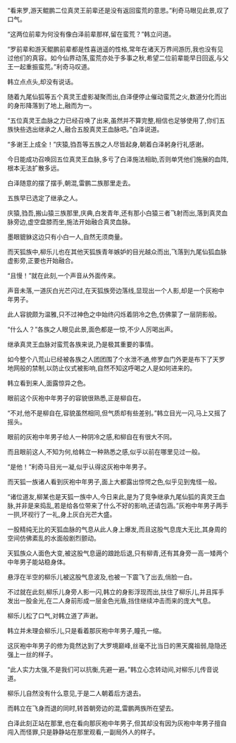 
“看来罗,游天鲲鹏二位真灵王前辈还是没有返回蛮荒的意思。”利奇马眼见此景,叹了口气。

“这两位前辈为何没有像白泽前辈那样,留在蛮荒？”韩立问道。

“罗前辈和游天鲲鹏前辈都是性喜逍遥的性格,常年在诸天万界间游历,我也没有见过他们的真容。如今仙界动荡,蛮荒亦处于多事之秋,希望二位前辈能早日回返,与父王一起重振蛮荒。”利奇马叹道。

韩立点点头,却没有说话。

随着九尾仙狐等五个真灵王虚影凝聚而出,白泽便停止催动蛮荒之火,数道分化而出的身形降落到了地上,融而为一。

“五位真灵王血脉之力已经召唤了出来,虽然并不算完整,相信也足够使用了,你们五族快些选出继承之人,融合五股真灵王血脉吧。”白泽说道。

“多谢王上成全！”庆猿,驺吾等五族之人尽皆起身,朝着白泽躬身行礼感谢。

今日能成功召唤回五位真灵王血脉,多亏了白泽施法相助,否则单凭他们施展的血阵,根本无法扩散多远。

白泽随意的摆了摆手,朝混,雷鹏二族那里走去。

五族早已选定了继承之人。

庆猿,驺吾,搬山猿三族那里,庆典,白发青年,还有那小白猿三者飞射而出,落到真灵血脉旁边,虚空盘膝而坐,施法开始融合真灵血脉。

墨眼貔貅这边只有小白一人,自然无须商量。

而天狐族中,柳乐儿也在其他天狐族青年嫉妒的目光越众而出,飞落到九尾仙狐血脉虚影旁,正要也开始融合。

“且慢！”就在此刻,一个声音从外面传来。

声音未落,一道灰白光芒闪过,在天狐族旁边落线,显现出一个人影,却是一个灰袍中年男子。

此人容貌颇为温雅,只不过神色之中始终闪烁着阴冷之色,仿佛蒙了一层阴影般。

“什么人？”各族之人眼见此景,面色都是一惊,不少人厉喝出声。

继承真灵王血脉对蛮荒各族来说,乃是极其重要的事情。

如今整个八荒山已经被各族之人团团围了个水泄不通,修罗血门外更是布下了天罗地网般的禁制,以防止仪式被影响,自然不知这呼喝之人是如何进来的。

韩立看到来人,面露惊异之色。

眼前这个灰袍中年男子的容貌很熟悉,正是柳自在。

“不对,他不是柳自在,容貌虽然相同,但气质却有些差别。”韩立目光一闪,马上又摇了摇头。

眼前的灰袍中年男子给人一种阴冷之感,和柳自在有很大不同。

而且眼前这人,不知为何,给韩立一种熟悉之感,似乎以前在哪里见过一般。

“是他！”利奇马目光一凝,似乎认得这灰袍中年男子。

而天狐一族诸人看到灰袍中年男子,面上大都露出惊愕之色,似乎见到鬼怪一般。

“诸位道友,柳某也是天狐一族中人,今日来此,是为了竞争继承九尾仙狐的真灵王血脉,并非是来捣乱,若是给各位带来了什么不好的影响,还请包涵。”灰袍中年男子两手一拱,环视行了一礼,身上灰白光芒大盛。

一股精纯无比的天狐血脉的气息从此人身上爆发,而且这股气息庞大无比,其身周的空间仿佛紊乱的水面般剧烈颤动。

天狐族众人面色大变,被这股气息逼的踉跄后退,只有柳青,还有其身旁一高一矮两个中年男子能站稳身体。

悬浮在半空的柳乐儿被这股气息波及,也被一下震飞了出去,俏脸一白。

不过就在此刻,柳乐儿身旁人影一闪,韩立的身影浮现而出,扶住了柳乐儿,并且挥手发出一股金光,在二人身前形成一层金色光盾,挡住继续冲击而来的庞大气息。

柳乐儿松了口气,对韩立道了声谢。

韩立并未理会柳乐儿,只是看着那灰袍中年男子,瞳孔一缩。

这灰袍中年男子的修为竟然达到了大罗境巅峰,丝毫不比当日的黑天魔祖弱,隐隐还强上一丝的样子。

“此人实力太强,不是我们可以抗衡,先避一避。”韩立心念转动间,对柳乐儿传音说道。

柳乐儿自然没有什么意见,于是二人朝着后方退去。

而韩立在飞身而退的同时,转首朝旁边的混,雷鹏两族所在望去。

白泽此刻正站在那里,也在看向那灰袍中年男子,但其却没有因为灰袍中年男子擅自闯入而怪罪,只是静静站在那里观看,一副局外人的样子。